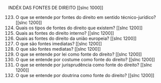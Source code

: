 INDÉX DAS FONTES DE DIREITO
[[slnc 1000]]


123. O que se entende por fontes do direito em sentido técnico-jurídico? [[slnc 1200]]
124. Quais os tipos de fontes do direito que existem? [[slnc 1200]]
125. Quais as fontes do direito interno? [[slnc 1200]]
126. Quais as fontes do direito da união europeia? [[slnc 1200]]
127. O que são fontes imediatas? [[slnc 1200]]
128. O que são fontes mediatas? [[slnc 1200]]
129. O que se entende por lei como fonte do direito? [[slnc 1200]]
130. O que se entende por costume como fonte do direito? [[slnc 1200]]
131. O que se entende por jurisprudência como fonte do direito? [[slnc 1200]]
132. O que se entende por doutrina como fonte do direito? [[slnc 1200]]
